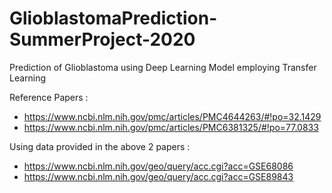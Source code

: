 # GlioblastomaPrediction-SummerProject-2020
Prediction of Glioblastoma using Deep Learning Model employing Transfer Learning


Reference Papers :
- https://www.ncbi.nlm.nih.gov/pmc/articles/PMC4644263/#!po=32.1429
- https://www.ncbi.nlm.nih.gov/pmc/articles/PMC6381325/#!po=77.0833


Using data provided in the above 2 papers :
- https://www.ncbi.nlm.nih.gov/geo/query/acc.cgi?acc=GSE68086
- https://www.ncbi.nlm.nih.gov/geo/query/acc.cgi?acc=GSE89843


